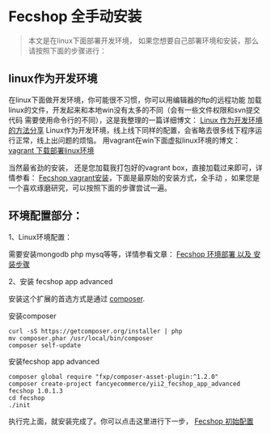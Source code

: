 Fecshop 全手动安装
==================

> 本文是在linux下面部署开发环境， 
> 如果您想要自己部署环境和安装，那么请按照下面的步骤进行：


linux作为开发环境
-----------------
在linux下面做开发环境，你可能很不习惯，你可以用编辑器的ftp的远程功能
加载linux的文件，开发起来和本地win没有太多的不同（会有一些文件权限和svn提交代码
需要使用命令行的不同），这是我整理的一篇详细博文：
[Linux 作为开发环境的方法分享](http://www.fancyecommerce.com/2016/08/30/linux-%E4%BD%9C%E4%B8%BA%E5%BC%80%E5%8F%91%E7%8E%AF%E5%A2%83%E7%9A%84%E6%96%B9%E6%B3%95%E5%88%86%E4%BA%AB/)
Linux作为开发环境，线上线下同样的配置，会省略去很多线下程序运行正常，线上出问题的烦恼。
用vagrant在win下面虚拟linux环境的博文：[vagrant 下载部署linux环境](http://www.fancyecommerce.com/2016/09/22/vagrant-%E4%B8%8B%E8%BD%BD%E9%83%A8%E7%BD%B2linux%E7%8E%AF%E5%A2%83/)

当然最省劲的安装， 还是您加载我打包好的vagrant box，直接加载过来即可，详情参看：
[Fecshop vagrant安装](fecshop-about-vagrantinstall.md)，下面是最原始的安装方式，全手动
，如果您是一个喜欢琢磨研究，可以按照下面的步骤尝试一遍。

环境配置部分：
-----------


1、Linux环境配置：

需要安装mongodb php mysq等等，详情参看文章：
[Fecshop 环境部署 以及 安装步骤](http://www.fancyecommerce.com/2017/03/06/%E7%8E%AF%E5%A2%83%E9%83%A8%E7%BD%B2/)



2、安装 fecshop app advanced

安装这个扩展的首选方式是通过 [composer](http://getcomposer.org/download/).

安装composer

```
curl -sS https://getcomposer.org/installer | php
mv composer.phar /usr/local/bin/composer
composer self-update
```


安装fecshop app advanced

```
composer global require "fxp/composer-asset-plugin:^1.2.0"
composer create-project fancyecommerce/yii2_fecshop_app_advanced fecshop 1.0.1.3
cd fecshop
./init
```


执行完上面，就安装完成了。你可以点击这里进行下一步，
[Fecshop 初始配置](fecshop-about-config.md)


